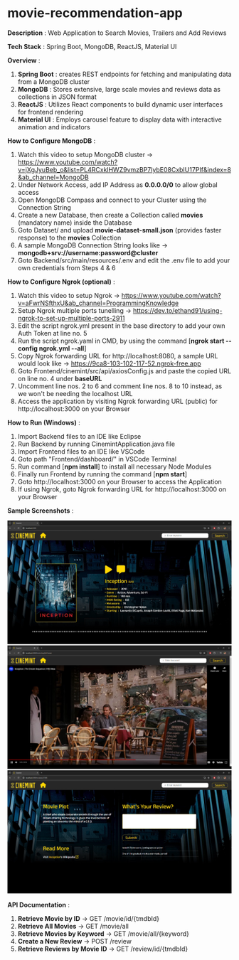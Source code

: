 # movie-recommendation-app

**Description** : Web Application to Search Movies, Trailers and Add Reviews

**Tech Stack** : Spring Boot, MongoDB, ReactJS, Material UI

**Overview** :

1. **Spring Boot** : creates REST endpoints for fetching and manipulating data from a MongoDB cluster
2. **MongoDB** : Stores extensive, large scale movies and reviews data as collections in JSON format
3. **ReactJS** : Utilizes React components to build dynamic user interfaces for frontend rendering
4. **Material UI** : Employs carousel feature to display data with interactive animation and indicators

**How to Configure MongoDB** :

1. Watch this video to setup MongoDB cluster -> https://www.youtube.com/watch?v=jXgJyuBeb_o&list=PL4RCxklHWZ9vmzBP7lybE08CxbIU17PIf&index=8&ab_channel=MongoDB
2. Under Network Access, add IP Address as **0.0.0.0/0** to allow global access 
3. Open MongoDB Compass and connect to your Cluster using the Connection String
4. Create a new Database, then create a Collection called **movies** (mandatory name) inside the Database
5. Goto Dataset/ and upload **movie-dataset-small.json** (provides faster response) to the **movies** Collection
6. A sample MongoDB Connection String looks like -> **mongodb+srv://username:password@cluster**
7. Goto Backend/src/main/resources/.env and edit the .env file to add your own credentials from Steps 4 & 6

**How to Configure Ngrok (optional)** :

1. Watch this video to setup Ngrok -> https://www.youtube.com/watch?v=aFwrNSfthxU&ab_channel=ProgrammingKnowledge
2. Setup Ngrok multiple ports tunelling -> https://dev.to/ethand91/using-ngrok-to-set-up-multiple-ports-2911
3. Edit the script ngrok.yml present in the base directory to add your own Auth Token at line no. 5
4. Run the script ngrok.yaml in CMD, by using the command [**ngrok start --config ngrok.yml --all**]
5. Copy Ngrok forwarding URL for http://localhost:8080, a sample URL would look like -> https://9ca8-103-102-117-52.ngrok-free.app
6. Goto Frontend/cinemint/src/api/axiosConfig.js and paste the copied URL on line no. 4 under **baseURL** 
7. Uncomment line nos. 2 to 6 and comment line nos. 8 to 10 instead, as we won't be needing the localhost URL
8. Access the application by visiting Ngrok forwarding URL (public) for http://localhost:3000 on your Browser

**How to Run (Windows)** :

1. Import Backend files to an IDE like Eclipse
2. Run Backend by running CinemintApplication.java file
3. Import Frontend files to an IDE like VSCode
4. Goto path "Frontend/dashboard/" in VSCode Terminal
5. Run command [**npm install**] to install all necessary Node Modules
6. Finally run Frontend by running the command [**npm start**]
7. Goto http://localhost:3000 on your Browser to access the Application
8. If using Ngrok, goto Ngrok forwarding URL for http://localhost:3000 on your Browser

**Sample Screenshots** :

![](screenshot1.png)
![](screenshot2.png)
![](screenshot3.png)

**API Documentation** :

1. **Retrieve Movie by ID** -> GET /movie/id/{tmdbId}
2. **Retrieve All Movies** -> GET /movie/all
3. **Retrieve Movies by Keyword** -> GET /movie/all/{keyword}
4. **Create a New Review** -> POST /review
5. **Retrieve Reviews by Movie ID** -> GET /review/id/{tmdbId}
